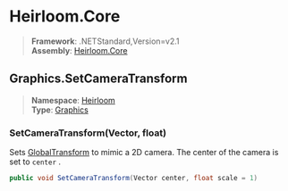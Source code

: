 # Heirloom.Core

> **Framework**: .NETStandard,Version=v2.1  
> **Assembly**: [Heirloom.Core][0]  

## Graphics.SetCameraTransform

> **Namespace**: [Heirloom][0]  
> **Type**: [Graphics][1]  

### SetCameraTransform(Vector, float)

Sets [GlobalTransform][2] to mimic a 2D camera. The center of the camera is set to `center` .

```cs
public void SetCameraTransform(Vector center, float scale = 1)
```

[0]: ../Heirloom.Core.md
[1]: Heirloom.Graphics.md
[2]: Heirloom.Graphics.GlobalTransform.md
